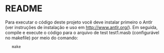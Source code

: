 # README

Para executar o código deste projeto você deve instalar primeiro o Antlr (ver instruções de instalação e uso em http://www.antlr.org/). Em seguida, compile e execute o código para o arquivo de test test1.masb (configurável no makefile) por meio do comando:

```shell
   make
```
